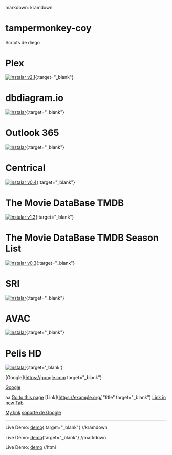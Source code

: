 markdown: kramdown

# tampermonkey-coy

Scripts de diego

# Plex

[![Instalar v2.1](https://img.shields.io/badge/Instalar-37a779?style=for-the-badge&logo=javascript&logoColor=f5f5f5)](https://raw.githubusercontent.com/diegococoy/tampermonkey-coy/refs/heads/main/Plex.js){:target="\_blank"}

# dbdiagram.io

[![Instalar](https://img.shields.io/badge/Instalar-37a779?style=for-the-badge&logo=javascript&logoColor=f5f5f5)](https://raw.githubusercontent.com/diegococoy/tampermonkey-coy/refs/heads/main/Db_Diagram.js){:target="\_blank"}

# Outlook 365

[![Instalar](https://img.shields.io/badge/Instalar-37a779?style=for-the-badge&logo=javascript&logoColor=f5f5f5)](https://raw.githubusercontent.com/diegococoy/tampermonkey-coy/refs/heads/main/Outlook_365.js){:target="\_blank"}

# Centrical

[![Instalar v0.4](https://img.shields.io/badge/Instalar-37a779?style=for-the-badge&logo=javascript&logoColor=f5f5f5)](https://raw.githubusercontent.com/diegococoy/tampermonkey-coy/refs/heads/main/Saludsa_Centrical.js){:target="\_blank"}

# The Movie DataBase TMDB

[![Instalar v1.3](https://img.shields.io/badge/Instalar-37a779?style=for-the-badge&logo=javascript&logoColor=f5f5f5)](https://raw.githubusercontent.com/diegococoy/tampermonkey-coy/refs/heads/main/The_Movie_DataBase_TMDB.js){:target="\_blank"}

# The Movie DataBase TMDB Season List

[![Instalar v0.3](https://img.shields.io/badge/Instalar-37a779?style=for-the-badge&logo=javascript&logoColor=f5f5f5)](https://raw.githubusercontent.com/diegococoy/tampermonkey-coy/refs/heads/main/The_Movie_DataBase_TMDB_Season_List.js){:target="\_blank"}

# SRI

[![Instalar](https://img.shields.io/badge/Instalar-37a779?style=for-the-badge&logo=javascript&logoColor=f5f5f5)](https://raw.githubusercontent.com/diegococoy/tampermonkey-coy/refs/heads/main/Sri.js){:target="\_blank"}

# AVAC

[![Instalar](https://img.shields.io/badge/Instalar-37a779?style=for-the-badge&logo=javascript&logoColor=f5f5f5)](https://raw.githubusercontent.com/diegococoy/tampermonkey-coy/refs/heads/main/Avac.js){:target="\_blank"}

# Pelis HD

[![Instalar](https://img.shields.io/badge/Instalar-37a779?style=for-the-badge&logo=javascript&logoColor=f5f5f5)](https://raw.githubusercontent.com/diegococoy/tampermonkey-coy/refs/heads/main/PelisHD.js){:target='\_blank'}

[Google](https://google.com target="\_blank")

[Google](https://google.com)

[1]: http://somelink.com/?target=_blank

aa
[Go to this page](http://somelink.com/?target=_blank)
[Link](https://example.org/ "title" target="\_blank")
[Link in new Tab](https://example.org?target=_blank)

[My link](/path/to/page?param1=value1&target=_blank)
[soporte de Google](https://support.google.com/chrome/answer/95647?hl=es&ref_topic=3421433%3F&=_blank)

[my-link]: http://google.com

---

Live Demo: [demo](https://example.com){:target="\_blank"} //kramdown

Live Demo: [demo](https://example.com){target="\_blank"} //markdown

Live Demo: <a href="https://example.com" target="_blank">demo</a> //html

